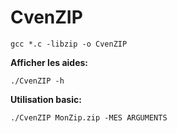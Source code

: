 # CvenZIP

<code>gcc *.c -libzip -o CvenZIP</code>


<b>Afficher les aides:</b>

<code>./CvenZIP -h</code>

<b>Utilisation basic:</b>

<code>./CvenZIP MonZip.zip -MES ARGUMENTS</code>